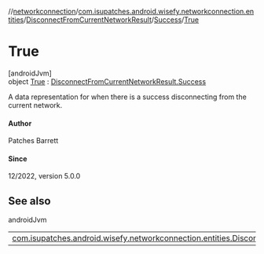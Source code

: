 //[networkconnection](../../../../../index.md)/[com.isupatches.android.wisefy.networkconnection.entities](../../../index.md)/[DisconnectFromCurrentNetworkResult](../../index.md)/[Success](../index.md)/[True](index.md)

# True

[androidJvm]\
object [True](index.md) : [DisconnectFromCurrentNetworkResult.Success](../index.md)

A data representation for when there is a success disconnecting from the current network.

#### Author

Patches Barrett

#### Since

12/2022, version 5.0.0

## See also

androidJvm

| | |
|---|---|
| [com.isupatches.android.wisefy.networkconnection.entities.DisconnectFromCurrentNetworkResult.Success](../index.md) |  |
